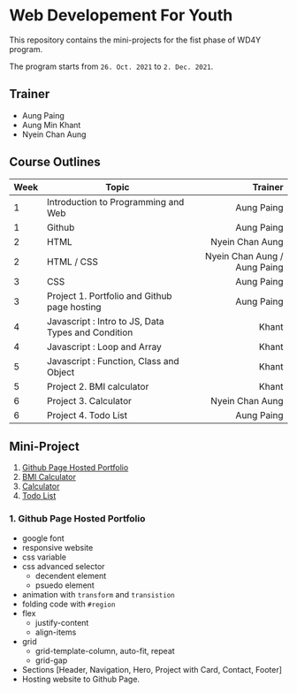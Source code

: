 # Web Developement For Youth

This repository contains the mini-projects for the fist phase of WD4Y program.

The program starts from `26. Oct. 2021` to `2. Dec. 2021`.

## Trainer
- Aung Paing
- Aung Min Khant
- Nyein Chan Aung

## Course Outlines

| Week | Topic | Trainer |
| --- | --- | ---:|
| 1 | Introduction to Programming and Web | Aung Paing |
| 1 | Github | Aung Paing |
| 2 | HTML |  Nyein Chan Aung |
| 2 | HTML / CSS | Nyein Chan Aung / Aung Paing |
| 3 | CSS | Aung Paing | 
| 3 | Project 1. Portfolio and Github page hosting | Aung Paing | 
| 4 | Javascript : Intro to JS, Data Types and Condition | Khant |
| 4 | Javascript : Loop and Array | Khant |
| 5 | Javascript : Function, Class and Object | Khant |
| 5 | Project 2. BMI calculator | Khant |
| 6 | Project 3. Calculator | Nyein Chan Aung |
| 6 | Project 4. Todo List | Aung Paing |

## Mini-Project
1. [Github Page Hosted Portfolio](#portfolio)
2. [BMI Calculator](#bmi_cal)
3. [Calculator](#calculator)
4. [Todo List](#todo)


<h3 id="portfolio">1. Github Page Hosted Portfolio</h3>

- google font
- responsive website
- css variable
- css advanced selector
    - decendent element
    - psuedo element
- animation with `transform` and `transistion`
- folding code with `#region`
- flex
    - justify-content
    - align-items
- grid
    - grid-template-column, auto-fit, repeat
    - grid-gap
- Sections [Header, Navigation, Hero, Project with Card, Contact, Footer]
- Hosting website to Github Page.
